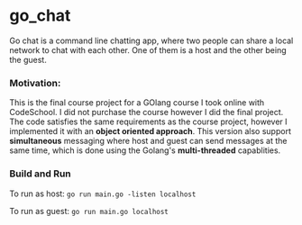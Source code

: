 # go_chat
Go chat is a command line chatting app, where two people can share a local network to chat with each other. One of them is a host and the other being the guest.

### Motivation:
This is the final course project for a GOlang course I took online with CodeSchool. I did not purchase the course however I did the final project. 
The code satisfies the same requirements as the course project, however I implemented it with an **object oriented approach**. This version also support **simultaneous** messaging where host and guest can send messages at the same time, which is done using the Golang's **multi-threaded** capablities.

### Build and Run
To run as host:
`go run main.go -listen localhost`

To run as guest:
`go run main.go localhost`

